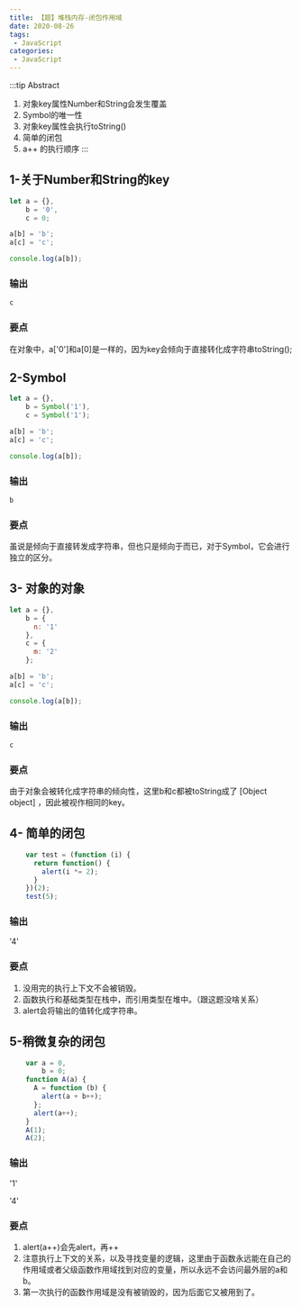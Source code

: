 ```yaml
---
title: 【题】堆栈内存-闭包作用域
date: 2020-08-26
tags:
 - JavaScript
categories: 
 - JavaScript
---
```


:::tip Abstract
1. 对象key属性Number和String会发生覆盖
2. Symbol的唯一性
3. 对象key属性会执行toString()
4. 简单的闭包
5. a++ 的执行顺序
:::

<!-- more -->

## 1-关于Number和String的key

```javascript
let a = {},
    b = '0',
    c = 0;

a[b] = 'b';
a[c] = 'c';

console.log(a[b]);
```

### 输出

```javascript
c
```

### 要点

在对象中，a['0']和a[0]是一样的，因为key会倾向于直接转化成字符串toString();

## 2-Symbol

```javascript
let a = {},
    b = Symbol('1'),
    c = Symbol('1');

a[b] = 'b';
a[c] = 'c';

console.log(a[b]);
```

### 输出

```javascript
b
```

### 要点

虽说是倾向于直接转发成字符串，但也只是倾向于而已，对于Symbol，它会进行独立的区分。

## 3- 对象的对象

```javascript
let a = {},
    b = {
      n: '1'
    },
    c = {
      m: '2'
    };

a[b] = 'b';
a[c] = 'c';

console.log(a[b]);
```

### 输出

```javascript
c
```

### 要点

由于对象会被转化成字符串的倾向性，这里b和c都被toString成了 [Object object] ，因此被视作相同的key。

## 4- 简单的闭包

```javascript
    var test = (function (i) {
      return function() {
        alert(i *= 2);
      }
    })(2);
    test(5);
```

### 输出

'4'

### 要点

1. 没用完的执行上下文不会被销毁。
2. 函数执行和基础类型在栈中，而引用类型在堆中。（跟这题没啥关系）
3. alert会将输出的值转化成字符串。

## 5-稍微复杂的闭包

```javascript
    var a = 0,
        b = 0;
    function A(a) {
      A = function (b) {
        alert(a + b++);
      };
      alert(a++);
    }
    A(1);
    A(2);
```

### 输出

'1'

'4'

### 要点

1. alert(a++)会先alert，再++
2. 注意执行上下文的关系，以及寻找变量的逻辑，这里由于函数永远能在自己的作用域或者父级函数作用域找到对应的变量，所以永远不会访问最外层的a和b。
3. 第一次执行的函数作用域是没有被销毁的，因为后面它又被用到了。


 